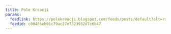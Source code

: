 ```yaml
---
title: Pole Kreacji
params:
  feedlink: https://polekreacji.blogspot.com/feeds/posts/default?alt=rss
  feedid: c00486eb01c79ac27e7323932d7c6b47
---
```

